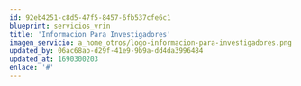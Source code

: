 ```yaml
---
id: 92eb4251-c8d5-47f5-8457-6fb537cfe6c1
blueprint: servicios_vrin
title: 'Informacion Para Investigadores'
imagen_servicio: a_home_otros/logo-informacion-para-investigadores.png
updated_by: 06ac68ab-d29f-41e9-9b9a-dd4da3996484
updated_at: 1690300203
enlace: '#'
---
```

